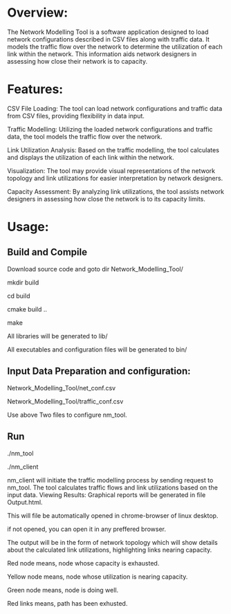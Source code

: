 # Overview:
The Network Modelling Tool is a software application designed to load network configurations described in CSV files along with traffic data. It models the traffic flow over the network to determine the utilization of each link within the network. This information aids network designers in assessing how close their network is to capacity.

# Features:
CSV File Loading: The tool can load network configurations and traffic data from CSV files, providing flexibility in data input.

Traffic Modelling: Utilizing the loaded network configurations and traffic data, the tool models the traffic flow over the network.

Link Utilization Analysis: Based on the traffic modelling, the tool calculates and displays the utilization of each link within the network.

Visualization: The tool may provide visual representations of the network topology and link utilizations for easier interpretation by network designers.

Capacity Assessment: By analyzing link utilizations, the tool assists network designers in assessing how close the network is to its capacity limits.

# Usage:
## Build and Compile
Download source code and goto dir Network_Modelling_Tool/

mkdir build

cd build

cmake build ..

make

All libraries will be generated to lib/

All executables and configuration files will be generated to bin/


## Input Data Preparation and configuration:
Network_Modelling_Tool/net_conf.csv

Network_Modelling_Tool/traffic_conf.csv

Use above Two files to configure nm_tool.

## Run
./nm_tool

./nm_client

nm_client will initiate the traffic modelling process by sending request to  nm_tool.
The tool calculates traffic flows and link utilizations based on the input data.
Viewing Results:
Graphical reports will be generated in file Output.html.

This will file be automatically opened in chrome-browser of linux desktop. 

if not opened, you can open it in any preffered browser.

The output will be in the form of network topology which will show details about the calculated link utilizations, highlighting links nearing capacity.

Red node means, node whose capacity is exhausted.

Yellow node means, node whose utilization is nearing capacity.

Green node means, node is doing well.

Red links means, path has been exhusted.



